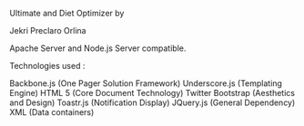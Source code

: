Ultimate and Diet Optimizer by

Jekri Preclaro Orlina

Apache Server and Node.js Server compatible.

Technologies used :

Backbone.js (One Pager Solution Framework)
Underscore.js (Templating Engine)
HTML 5 (Core Document Technology)
Twitter Bootstrap (Aesthetics and Design)
Toastr.js (Notification Display)
JQuery.js (General Dependency)
XML (Data containers)